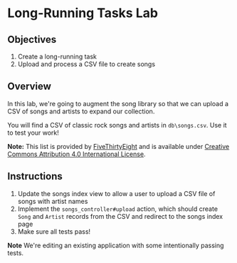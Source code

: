 # Long-Running Tasks Lab

## Objectives

1. Create a long-running task
2. Upload and process a CSV file to create songs

## Overview

In this lab, we're going to augment the song library so that we can 
upload a CSV of songs and artists to expand our collection.

You will find a CSV of classic rock songs and artists in `db\songs.csv`. Use it 
to test your work!

**Note:** This list is provided by [FiveThirtyEight][] and is available under 
[Creative Commons Attribution 4.0 International License][cc].

## Instructions

1. Update the songs index view to allow a user to upload a CSV file of songs with 
artist names
2. Implement the `songs_controller#upload` action, which should create `Song` and 
`Artist` records from the CSV and redirect to the songs index page
3. Make sure all tests pass!

**Note** We're editing an existing application with some intentionally passing tests.  

[FiveThirtyEight]: https://github.com/fivethirtyeight/data/blob/master/classic-rock/classic-rock-song-list.csv
[CC]: http://creativecommons.org/licenses/by/4.0/
